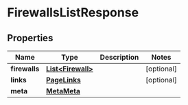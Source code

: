 

# FirewallsListResponse


## Properties

| Name | Type | Description | Notes |
|------------ | ------------- | ------------- | -------------|
|**firewalls** | [**List&lt;Firewall&gt;**](Firewall.md) |  |  [optional] |
|**links** | [**PageLinks**](PageLinks.md) |  |  [optional] |
|**meta** | [**MetaMeta**](MetaMeta.md) |  |  |



